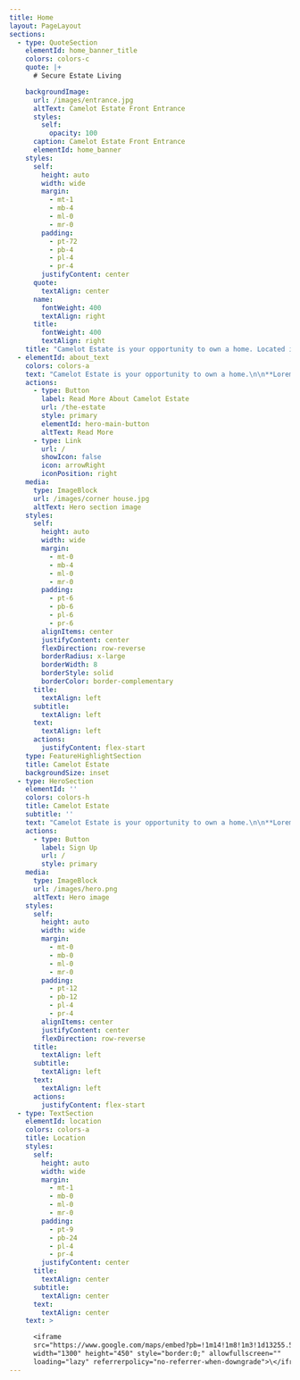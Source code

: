 ```yaml
---
title: Home
layout: PageLayout
sections:
  - type: QuoteSection
    elementId: home_banner_title
    colors: colors-c
    quote: |+
      # Secure Estate Living

    backgroundImage:
      url: /images/entrance.jpg
      altText: Camelot Estate Front Entrance
      styles:
        self:
          opacity: 100
      caption: Camelot Estate Front Entrance
      elementId: home_banner
    styles:
      self:
        height: auto
        width: wide
        margin:
          - mt-1
          - mb-4
          - ml-0
          - mr-0
        padding:
          - pt-72
          - pb-4
          - pl-4
          - pr-4
        justifyContent: center
      quote:
        textAlign: center
      name:
        fontWeight: 400
        textAlign: right
      title:
        fontWeight: 400
        textAlign: right
    title: "Camelot Estate is your opportunity to own a home. Located in the northern suburb of Kraaifontein, in Cape Town, the estate has 108 homes, with several\_design options, all within a 24 hour access controlled security estate."
  - elementId: about_text
    colors: colors-a
    text: "Camelot Estate is your opportunity to own a home.\n\n**Lorem Ipsum**\_is simply dummy text of the printing and typesetting industry. Lorem Ipsum has been the industry's standard dummy text ever since the 1500s, when an unknown printer took a galley of type and scrambled it to make a type specimen book. It has survived not only five centuries, but also the leap into electronic typesetting, remaining essentially unchanged.\n"
    actions:
      - type: Button
        label: Read More About Camelot Estate
        url: /the-estate
        style: primary
        elementId: hero-main-button
        altText: Read More
      - type: Link
        url: /
        showIcon: false
        icon: arrowRight
        iconPosition: right
    media:
      type: ImageBlock
      url: /images/corner house.jpg
      altText: Hero section image
    styles:
      self:
        height: auto
        width: wide
        margin:
          - mt-0
          - mb-4
          - ml-0
          - mr-0
        padding:
          - pt-6
          - pb-6
          - pl-6
          - pr-6
        alignItems: center
        justifyContent: center
        flexDirection: row-reverse
        borderRadius: x-large
        borderWidth: 8
        borderStyle: solid
        borderColor: border-complementary
      title:
        textAlign: left
      subtitle:
        textAlign: left
      text:
        textAlign: left
      actions:
        justifyContent: flex-start
    type: FeatureHighlightSection
    title: Camelot Estate
    backgroundSize: inset
  - type: HeroSection
    elementId: ''
    colors: colors-h
    title: Camelot Estate
    subtitle: ''
    text: "Camelot Estate is your opportunity to own a home.\n\n**Lorem Ipsum**\_is simply dummy text of the printing and typesetting industry. Lorem Ipsum has been the industry's standard dummy text ever since the 1500s, when an unknown printer took a galley of type and scrambled it to make a type specimen book. It has survived not only five centuries, but also the leap into electronic typesetting, remaining essentially unchanged.\n"
    actions:
      - type: Button
        label: Sign Up
        url: /
        style: primary
    media:
      type: ImageBlock
      url: /images/hero.png
      altText: Hero image
    styles:
      self:
        height: auto
        width: wide
        margin:
          - mt-0
          - mb-0
          - ml-0
          - mr-0
        padding:
          - pt-12
          - pb-12
          - pl-4
          - pr-4
        alignItems: center
        justifyContent: center
        flexDirection: row-reverse
      title:
        textAlign: left
      subtitle:
        textAlign: left
      text:
        textAlign: left
      actions:
        justifyContent: flex-start
  - type: TextSection
    elementId: location
    colors: colors-a
    title: Location
    styles:
      self:
        height: auto
        width: wide
        margin:
          - mt-1
          - mb-0
          - ml-0
          - mr-0
        padding:
          - pt-9
          - pb-24
          - pl-4
          - pr-4
        justifyContent: center
      title:
        textAlign: center
      subtitle:
        textAlign: center
      text:
        textAlign: center
    text: >

      <iframe
      src="https://www.google.com/maps/embed?pb=!1m14!1m8!1m3!1d13255.585455778026!2d18.7166061!3d-33.8407832!3m2!1i1024!2i768!4f13.1!3m3!1m2!1s0x0%3A0xa0c66de00e4d978c!2sCamelot%20Estate.!5e0!3m2!1sen!2sza!4v1665067171801!5m2!1sen!2sza"
      width="1300" height="450" style="border:0;" allowfullscreen=""
      loading="lazy" referrerpolicy="no-referrer-when-downgrade">\</iframe>
---
```


